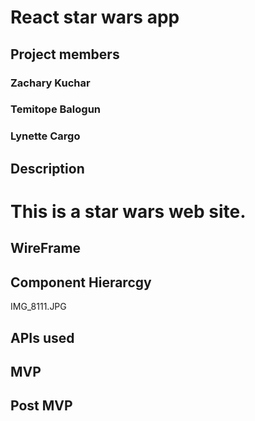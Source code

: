 # React star wars app

## Project members

### Zachary Kuchar

### Temitope Balogun

### Lynette Cargo

## Description

# This is a star wars web site.

## WireFrame

## Component Hierarcgy

IMG_8111.JPG

## APIs used

## MVP

## Post MVP
